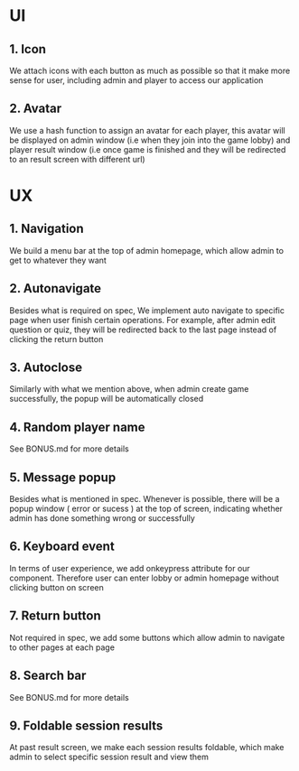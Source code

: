 # UI

## 1. Icon

We attach icons with each button as much as possible so that it make more sense for user,
including admin and player to access our application

## 2. Avatar

We use a hash function to assign an avatar for each player, this avatar will be displayed on
admin window (i.e when they join into the game lobby) and player result window (i.e once game is
finished and they will be redirected to an result screen with different url)


# UX

## 1. Navigation

We build a menu bar at the top of admin homepage, which allow admin to get to whatever they want

## 2. Autonavigate

Besides what is required on spec,
We implement auto navigate to specific page when user finish certain operations. For example, after
admin edit question or quiz, they will be redirected back to the last page instead of clicking the return
button

## 3. Autoclose

Similarly with what we mention above, when admin create game successfully, the popup will be automatically closed

## 4. Random player name

See BONUS.md for more details


## 5. Message popup

Besides what is mentioned in spec. Whenever is possible, there will be a popup window ( error or sucess ) at the top of screen,
indicating whether admin has done something wrong or successfully

## 6. Keyboard event

In terms of user experience, we add onkeypress attribute for our component. Therefore user can enter lobby or admin homepage without clicking button on screen

## 7. Return button

Not required in spec, we add some buttons which allow admin to navigate to other pages at each page

## 8. Search bar

See BONUS.md for more details

## 9. Foldable session results

At past result screen, we make each session results foldable, which make admin to select specific session result and view them